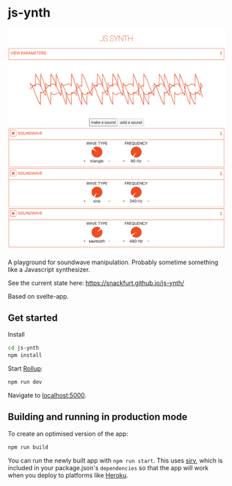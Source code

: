 # js-ynth

![image](https://github.com/snackfurt/js-ynth/blob/9819ea554c1e712002927a69637044c89dabd436/img/Bildschirmfoto%202021-12-03%20um%2011.35.50.png)

A playground for soundwave manipulation. Probably sometime something like a Javascript synthesizer.

See the current state here: https://snackfurt.github.io/js-ynth/

Based on svelte-app.

## Get started

Install

```bash
cd js-ynth
npm install
```

Start [Rollup](https://rollupjs.org):

```bash
npm run dev
```

Navigate to [localhost:5000](http://localhost:5000). 
## Building and running in production mode

To create an optimised version of the app:

```bash
npm run build
```

You can run the newly built app with `npm run start`. This uses [sirv](https://github.com/lukeed/sirv), which is included in your package.json's `dependencies` so that the app will work when you deploy to platforms like [Heroku](https://heroku.com).

